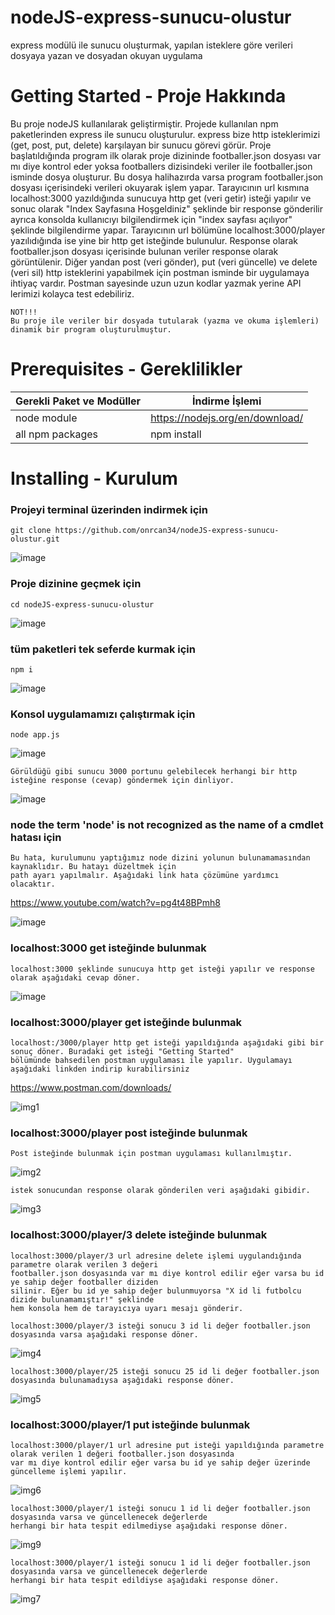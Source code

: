 # nodeJS-express-sunucu-olustur
express modülü ile sunucu oluşturmak, yapılan isteklere göre verileri dosyaya yazan ve dosyadan okuyan uygulama

# Getting Started - Proje Hakkında
Bu proje nodeJS kullanılarak geliştirmiştir. Projede kullanılan npm paketlerinden express ile sunucu oluşturulur. express bize http isteklerimizi (get, post, put, delete) karşılayan bir sunucu görevi görür. Proje başlatıldığında program ilk olarak proje dizininde footballer.json dosyası var mı diye kontrol eder yoksa footballers dizisindeki veriler ile footballer.json isminde dosya oluşturur. Bu dosya halihazırda varsa program footballer.json dosyası içerisindeki verileri okuyarak işlem yapar. Tarayıcının url kısmına localhost:3000 yazıldığında sunucuya http get (veri getir) isteği yapılır ve sonuc olarak "Index Sayfasına Hoşgeldiniz" şeklinde bir response gönderilir ayrıca konsolda kullanıcıyı bilgilendirmek için "index sayfası açılıyor" şeklinde bilgilendirme yapar. Tarayıcının url bölümüne localhost:3000/player yazılıdığında ise yine bir http get isteğinde bulunulur. Response olarak footballer.json dosyası içerisinde bulunan veriler response olarak görüntülenir. Diğer yandan post (veri gönder), put (veri güncelle) ve delete (veri sil) http isteklerini yapabilmek için postman isminde bir uygulamaya ihtiyaç vardır. Postman sayesinde uzun uzun kodlar yazmak yerine API lerimizi kolayca test edebiliriz.
```
NOT!!!
Bu proje ile veriler bir dosyada tutularak (yazma ve okuma işlemleri) dinamik bir program oluşturulmuştur.
```

# Prerequisites - Gereklilikler
| Gerekli Paket ve Modüller | İndirme İşlemi |
| ------ | ------ |
| node module | https://nodejs.org/en/download/ |
| all npm packages | npm install |

# Installing - Kurulum

### Projeyi terminal üzerinden indirmek için
```
git clone https://github.com/onrcan34/nodeJS-express-sunucu-olustur.git
```
![image](https://user-images.githubusercontent.com/64845818/182610565-5ab962f6-ca22-4cb8-96a4-fb10cf0a4b1b.png)

### Proje dizinine geçmek için
```
cd nodeJS-express-sunucu-olustur
```
![image](https://user-images.githubusercontent.com/64845818/182610689-f99859a8-de5a-4a32-b20c-14d9111cf98c.png)

### tüm paketleri tek seferde kurmak için
```
npm i
```
![image](https://user-images.githubusercontent.com/64845818/182610833-828bfa4c-8167-4b9f-8e68-5d5a9030c748.png)


### Konsol uygulamamızı çalıştırmak için
```
node app.js 
```
![image](https://user-images.githubusercontent.com/64845818/182610988-fc166c73-c05c-4e00-902a-7a35f5ac7ec9.png)

```
Görüldüğü gibi sunucu 3000 portunu gelebilecek herhangi bir http isteğine response (cevap) göndermek için dinliyor.
```

![image](https://user-images.githubusercontent.com/64845818/182611428-1c14a8da-b805-4478-ba7d-57a4e0be4f2f.png)


### node the term 'node' is not recognized as the name of a cmdlet hatası için
```
Bu hata, kurulumunu yaptığımız node dizini yolunun bulunamamasından kaynaklıdır. Bu hatayı düzeltmek için 
path ayarı yapılmalır. Aşağıdaki link hata çözümüne yardımcı olacaktır.
```
https://www.youtube.com/watch?v=pg4t48BPmh8

![image](https://user-images.githubusercontent.com/64845818/182600071-969bdf3d-a88f-4469-ad54-01ad1fe8edf4.png)


### localhost:3000 get isteğinde bulunmak
```
localhost:3000 şeklinde sunucuya http get isteği yapılır ve response olarak aşağıdaki cevap döner. 
```
![image](https://user-images.githubusercontent.com/64845818/182612143-19889cb8-9b57-47fc-94b0-698bfc1c4c9e.png)


### localhost:3000/player get isteğinde bulunmak
```
localhost:/3000/player http get isteği yapıldığında aşağıdaki gibi bir sonuç döner. Buradaki get isteği "Getting Started"
bölümünde bahsedilen postman uygulaması ile yapılır. Uygulamayı aşağıdaki linkden indirip kurabilirsiniz
```
https://www.postman.com/downloads/

![img1](https://user-images.githubusercontent.com/64845818/182615942-2bc66f33-be9e-441e-bdc2-6903e79ec779.png)

### localhost:3000/player post isteğinde bulunmak
```
Post isteğinde bulunmak için postman uygulaması kullanılmıştır. 
```
![img2](https://user-images.githubusercontent.com/64845818/182619068-f08e5d59-d0d5-4f86-9e6d-259d24a139d5.png)

```
istek sonucundan response olarak gönderilen veri aşağıdaki gibidir.
```
![img3](https://user-images.githubusercontent.com/64845818/182619546-223e07dd-43cc-4bff-9a3d-c862d3956b19.PNG)

### localhost:3000/player/3 delete isteğinde bulunmak
```
localhost:3000/player/3 url adresine delete işlemi uygulandığında parametre olarak verilen 3 değeri 
footballer.json dosyasında var mı diye kontrol edilir eğer varsa bu id ye sahip değer footballer diziden
silinir. Eğer bu id ye sahip değer bulunmuyorsa "X id li futbolcu dizide bulunamamıştır!" şeklinde
hem konsola hem de tarayıcıya uyarı mesajı gönderir.
```

```
localhost:3000/player/3 isteği sonucu 3 id li değer footballer.json dosyasında varsa aşağıdaki response döner.
```
![img4](https://user-images.githubusercontent.com/64845818/182622889-e979f6c4-32a0-4995-b6e3-6231877e6db8.PNG)

```
localhost:3000/player/25 isteği sonucu 25 id li değer footballer.json dosyasında bulunamadıysa aşağıdaki response döner.
```
![img5](https://user-images.githubusercontent.com/64845818/182624216-fe10a45d-a098-413c-a82e-fa04ca6e14a7.PNG)

### localhost:3000/player/1 put isteğinde bulunmak
```
localhost:3000/player/1 url adresine put isteği yapıldığında parametre olarak verilen 1 değeri footballer.json dosyasında 
var mı diye kontrol edilir eğer varsa bu id ye sahip değer üzerinde güncelleme işlemi yapılır.
```

![img6](https://user-images.githubusercontent.com/64845818/182629803-3e686f89-3c95-4b1e-82df-bee0d85b4618.PNG)

```
localhost:3000/player/1 isteği sonucu 1 id li değer footballer.json dosyasında varsa ve güncellenecek değerlerde 
herhangi bir hata tespit edilmediyse aşağıdaki response döner.
```

![img9](https://user-images.githubusercontent.com/64845818/182630265-4016d5d7-646d-44f6-a673-8e30caebde59.PNG)

```
localhost:3000/player/1 isteği sonucu 1 id li değer footballer.json dosyasında varsa ve güncellenecek değerlerde 
herhangi bir hata tespit edildiyse aşağıdaki response döner.
```
![img7](https://user-images.githubusercontent.com/64845818/182631028-749385c3-d999-49df-add2-6e065a68e1de.PNG)







